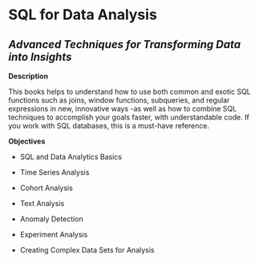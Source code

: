# SQL for Data Analysis
## _Advanced Techniques for Transforming Data into Insights_

**Description**

This books helps to understand how to use both common and exotic SQL functions such as joins, window functions, subqueries, and regular expressions in new, innovative ways -as well as how to combine SQL techniques to accomplish your goals faster, with understandable code. If you work with SQL databases, this is a must-have reference.

**Objectives**

-  SQL and Data Analytics Basics

- Time Series Analysis

- Cohort Analysis

- Text Analysis

- Anomaly Detection

- Experiment Analysis

- Creating Complex Data Sets for Analysis
